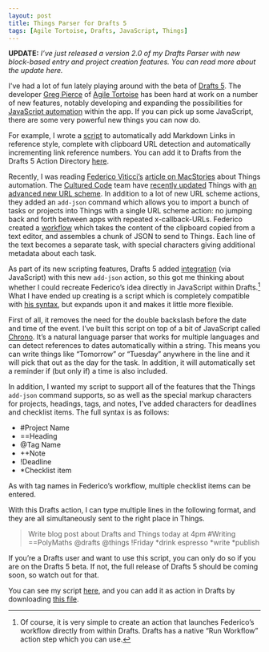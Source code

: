 ```yaml
---
layout: post
title: Things Parser for Drafts 5
tags: [Agile Tortoise, Drafts, JavaScript, Things]
---
```


**UPDATE:** _I’ve just released a version 2.0 of my Drafts Parser with new block-based entry and project creation features. You can read more about the update here._

I've had a lot of fun lately playing around with the beta of [Drafts 5](https://agiletortoise.github.io/drafts-documentation/). The developer [Greg Pierce](https://www.twitter.com/agiletortoise) of [Agile Tortoise](http://agiletortoise.com/) has been hard at work on a number of new features, notably developing and expanding the possibilities for [JavaScript automation](https://agiletortoise.github.io/drafts-documentation/scripting/) within the app. If you can pick up some JavaScript, there are some very powerful new things you can now do. 

For example, I wrote a [script](https://github.com/pdavisonreiber/Public-Drafts-Scripts/tree/master/Markdown%20Reference%20Link) to automatically add Markdown Links in reference style, complete with clipboard URL detection and automatically incrementing link reference numbers. You can add it to Drafts from the Drafts 5 Action Directory [here](https://drafts5-actions.agiletortoise.com/a/1C9).

Recently, I was reading [Federico Viticci’s](https://www.twitter.com/viticci) [article on MacStories](https://www.macstories.net/ios/things-automation-building-a-natural-language-parser-in-workflow/) about Things automation. The [Cultured Code](https://culturedcode.com/things/) team have [recently updated](https://www.macstories.net/stories/things-automation/) Things with [an advanced new URL scheme](https://support.culturedcode.com/customer/en/portal/articles/2803573#add-json). In addition to a lot of new URL scheme actions, they added an `add-json` command which allows you to import a bunch of tasks or projects into Things with a single URL scheme action: no jumping back and forth between apps with repeated x-callback-URLs. Federico created a [workflow](https://workflow.is/workflows/b852622a129a45ab81322b0003a7314a) which takes the content of the clipboard copied from a text editor, and assembles a chunk of JSON to send to Things. Each line of the text becomes a separate task, with special characters giving additional metadata about each task.

As part of its new scripting features, Drafts 5 added [integration](https://github.com/agiletortoise/drafts-documentation/wiki/Things) (via JavaScript) with this new `add-json` action, so this got me thinking about whether I could recreate Federico’s idea directly in JavaScript within Drafts.[^1] What I have ended up creating is a script which is completely compatible with [his syntax](https://www.macstories.net/ios/things-automation-building-a-natural-language-parser-in-workflow/#the-syntax), but expands upon it and makes it little more flexible.

First of all, it removes the need for the double backslash before the date and time of the event. I’ve built this script on top of a bit of JavaScript called [Chrono](https://github.com/wanasit/chrono). It’s a natural language parser that works for multiple languages and can detect references to dates automatically within a string. This means you can write things like “Tomorrow” or “Tuesday” anywhere in the line and it will pick that out as the day for the task. In addition, it will automatically set a reminder if (but only if) a time is also included.

In addition, I wanted my script to support all of the features that the Things `add-json` command supports, so as well as the special markup characters for projects, headings, tags, and notes, I’ve added characters for deadlines and checklist items. The full syntax is as follows:

* \#Project Name
* ==Heading
* @Tag Name
* ++Note
* !Deadline
* \*Checklist item

As with tag names in Federico’s workflow, multiple checklist items can be entered.

With this Drafts action, I can type multiple lines in the following format, and they are all simultaneously sent to the right place in Things.

> Write blog post about Drafts and Things today at 4pm #Writing ==PolyMaths @drafts @things !Friday \*drink espresso \*write \*publish

If you’re a Drafts user and want to use this script, you can only do so if you are on the Drafts 5 beta. If not, the full release of Drafts 5 should be coming soon, so watch out for that.

You can see my script [here](https://github.com/pdavisonreiber/Public-Drafts-Scripts/tree/master/Things%20Parser), and you can add it as action in Drafts by downloading [this file](https://www.dropbox.com/s/s05519g4hrljzup/Drafts%20Parser.draftsAction?dl=1).

[^1]:	Of course, it is very simple to create an action that launches Federico’s workflow directly from within Drafts. Drafts has a native “Run Workflow” action step which you can use.
